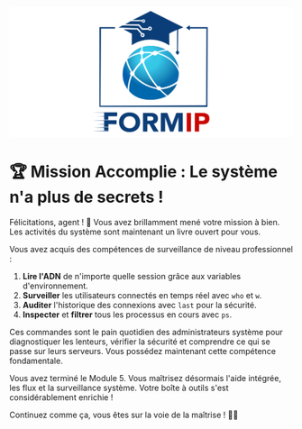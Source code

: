 ![Formip](../assets/formip_logo_padded.png)

# 🏆 Mission Accomplie : Le système n'a plus de secrets !

Félicitations, agent ! 🎉 Vous avez brillamment mené votre mission à bien. Les activités du système sont maintenant un livre ouvert pour vous.

Vous avez acquis des compétences de surveillance de niveau professionnel :
1. **Lire l'ADN** de n'importe quelle session grâce aux variables d'environnement.
2. **Surveiller** les utilisateurs connectés en temps réel avec `who` et `w`.
3. **Auditer** l'historique des connexions avec `last` pour la sécurité.
4. **Inspecter** et **filtrer** tous les processus en cours avec `ps`.

Ces commandes sont le pain quotidien des administrateurs système pour diagnostiquer les lenteurs, vérifier la sécurité et comprendre ce qui se passe sur leurs serveurs. Vous possédez maintenant cette compétence fondamentale.

Vous avez terminé le Module 5. Vous maîtrisez désormais l'aide intégrée, les flux et la surveillance système. Votre boîte à outils s'est considérablement enrichie !

Continuez comme ça, vous êtes sur la voie de la maîtrise ! 🐧✨